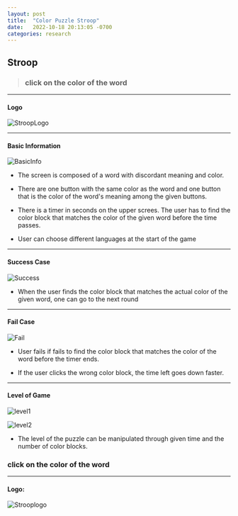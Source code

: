 ```yaml
---
layout: post
title:  "Color Puzzle Stroop"
date:   2022-10-18 20:13:05 -0700
categories: research
---
```


## Stroop

>### click on the color of the word

----

#### Logo

![StroopLogo](/devblog/devblog/assets/StroopLogo.png)

----

#### Basic Information

![BasicInfo](/devblog/devblog/assets/BasicinfoStroop.png)

- The screen is composed of a word with discordant meaning and color.

- There are one button with the same color as the word and one button that is the color of the word's meaning among the given buttons.

- There is a timer in seconds on the upper screes. The user has to find the color block that matches the color of the given word before the time passes.

- User can choose different languages at the start of the game

----

#### Success Case

![Success](/devblog/devblog/assets/StroopSuccess.png)

- When the user finds the color block that matches the actual color of the given word, one can go to the next round

----

#### Fail Case

![Fail](/devblog/devblog/assets/StroopFail.png)

- User fails if fails to find the color block that matches the color of the word before the timer ends.

- If the user clicks the wrong color block, the time left goes down faster.

----

#### Level of Game

![level1](/devblog/devblog/assets/Strooplevel1.png)

![level2](/devblog/devblog/assets/Strooplevel2.png)

- The level of the puzzle can be manipulated through given time and the number of color blocks.

### click on the color of the word

----

#### Logo:

![Strooplogo](/devblog/assets/stroopLogo.png)
